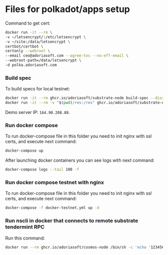 # Files for polkadot/apps setup

Command to get cert:

```sh
docker run -it --rm \
-v ~/letsencrypt/:/etc/letsencrypt \
-v ~/site:/data/letsencrypt \
certbot/certbot \
certonly --webroot \
--email ceo@adoriasoft.com --agree-tos --no-eff-email \
--webroot-path=/data/letsencrypt \
-d polka.adoriasoft.com
```

### Build spec

To build specs for local testnet:

```sh
docker run -it --rm ghcr.io/adoriasoft/substrate-node build-spec --disable-default-bootnode --chain local > res/customSpec.json
docker run -it --rm -v "$(pwd)/res:/res" ghcr.io/adoriasoft/substrate-node build-spec --chain=res/customSpec.json --raw --disable-default-bootnode > res/customSpecRaw.json
```

Demo server IP: `164.90.208.88`.

### Run docker compose

To run docker-compose file in this folder you need to init nginx with ssl certs, and execute next command:

```sh
docker-compose up
```

After launching docker containers you can see logs with next command:

```sh
docker-compose logs --tail 100 -f
```

### Run docker compose testnet with nginx

To run docker-compose file in this folder you need to init nginx with ssl certs, and execute next command:

```sh
docker-compose -f docker-testnet.yml up -d
```

### Run nscli in docker that connects to remote substrate tendermint RPC

Run this command:

```sh
docker run --rm ghcr.io/adoriasoft/cosmos-node /bin/sh -c 'echo '12345678' | nscli tx nameservice buy-name jack.id 5nametoken --from jack --chain-id namechain -y --broadcast-mode sync --node=tcp://164.90.208.88:26657'
```
